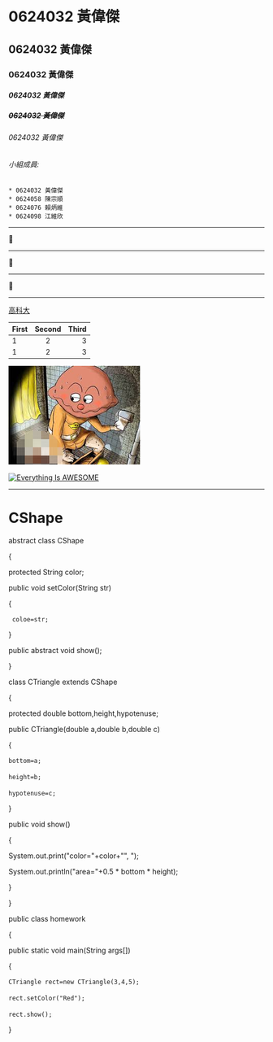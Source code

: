 # 0624032 黃偉傑

## 0624032 黃偉傑

### **0624032 黃偉傑**

#### *0624032 黃偉傑*

##### ~~0624032 黃偉傑~~

###### 0624032 黃偉傑

###### 小組成員:
```
* 0624032 黃偉傑
* 0624058 陳宗順
* 0624076 賴炳維
* 0624098 江維欣
```
***

:tongue:

***

:beers:

***

:hatched_chick:

***

[高科大](https://www.nkust.edu.tw/)

| First | Second | Third |
|:------|:------:|------:|
|1 | 2 | 3  |
|1 | 2 | 3  |

![curry.jpg](curry.jpg "pu")

[![Everything Is AWESOME](https://img.youtube.com/vi/StTqXEQ2l-Y/0.jpg)](https://www.youtube.com/watch?v=StTqXEQ2l-Y "Everything Is AWESOME")

***

# CShape

abstract class CShape

{

  protected String color;
  
  public void setColor(String str)
  
  {
  
     coloe=str;
     
  }
  
  public abstract void show();
  
}

class CTriangle extends CShape

{

  protected double bottom,height,hypotenuse;
  
  public CTriangle(double a,double b,double c)
  
  {
  
    bottom=a;
    
    height=b;
    
    hypotenuse=c;
    
  }
  
  public void show()
  
  {
  
   System.out.print("color="+color+"", ");
   
   System.out.println("area="+0.5 * bottom * height);
   
  }
  
}  

public class homework

{

  public static void main(String args[])
  
  {
  
    CTriangle rect=new CTriangle(3,4,5);
    
    rect.setColor("Red");
    
    rect.show();
    
}    
